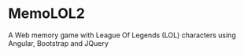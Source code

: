 # MemoLOL2
A Web memory game with League Of Legends (LOL) characters using Angular, Bootstrap and JQuery
